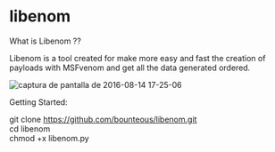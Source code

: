 # libenom

What is Libenom ??

Libenom is a tool created for make more easy and fast the creation of payloads with MSFvenom and get all the data generated ordered.

![captura de pantalla de 2016-08-14 17-25-06](https://cloud.githubusercontent.com/assets/16175933/17650072/1ea48a38-6244-11e6-981f-afd68191c50c.png)

Getting Started:

git clone https://github.com/bounteous/libenom.git <br/>
cd libenom<br/>
chmod +x libenom.py<br/>
